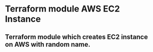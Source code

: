 # Terraform module AWS EC2 Instance 
## Terraform module which creates EC2 instance on AWS with random name.
